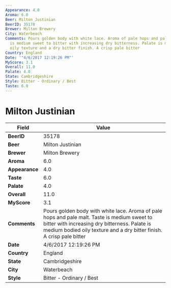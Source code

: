 ```yaml
---
Appearance: 4.0
Aroma: 6.0
Beer: Milton Justinian
BeerID: 35178
Brewer: Milton Brewery
City: Waterbeach
Comments: Pours golden body with white lace. Aroma of pale hops and pale malt. Taste
  is medium sweet to bitter with increasing dry bitterness. Palate is medium bodied
  oily texture and a dry bitter finish. A crisp pale bitter
Country: England
Date: '"4/6/2017 12:19:26 PM"'
MyScore: 3.1
Overall: 11.0
Palate: 4.0
State: Cambridgeshire
Style: Bitter - Ordinary / Best
Taste: 6.0
---
```


# Milton Justinian

| Field         | Value |
|---------------|-------|
| **BeerID** | 35178 |
| **Beer** | Milton Justinian |
| **Brewer** | Milton Brewery |
| **Aroma** | 6.0 |
| **Appearance** | 4.0 |
| **Taste** | 6.0 |
| **Palate** | 4.0 |
| **Overall** | 11.0 |
| **MyScore** | 3.1 |
| **Comments** | Pours golden body with white lace. Aroma of pale hops and pale malt. Taste is medium sweet to bitter with increasing dry bitterness. Palate is medium bodied oily texture and a dry bitter finish. A crisp pale bitter |
| **Date** | 4/6/2017 12:19:26 PM |
| **Country** | England |
| **State** | Cambridgeshire |
| **City** | Waterbeach |
| **Style** | Bitter - Ordinary / Best |
